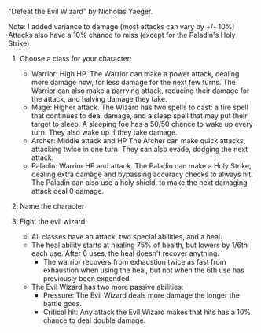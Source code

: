 "Defeat the Evil Wizard" by Nicholas Yaeger.

Note: I added variance to damage (most attacks can vary by +/- 10%)
    Attacks also have a 10% chance to miss (except for the Paladin's Holy Strike)

1. Choose a class for your character:
    * Warrior: High HP. 
        The Warrior can make a power attack, dealing more damage now, for less damage for the next few turns.
        The Warrior can also make a parrying attack, reducing their damage for the attack, and halving damage they take.
    * Mage: Higher attack.
        The Wizard has two spells to cast: a fire spell that continues to deal damage, and a sleep spell that may put their target to sleep.
        A sleeping foe has a 50/50 chance to wake up every turn. They also wake up if they take damage.
    * Archer: Middle attack and HP
        The Archer can make quick attacks, attacking twice in one turn.
        They can also evade, dodging the next attack.
    * Paladin: Warrior HP and attack.
        The Paladin can make a Holy Strike, dealing extra damage and bypassing accuracy checks to always hit.
        The Paladin can also use a holy shield, to make the next damaging attack deal 0 damage.

2. Name the character
3. Fight the evil wizard.
    * All classes have an attack, two special abilities, and a heal.
    * The heal ability starts at healing 75% of health, but lowers by 1/6th each use. After 6 uses, the heal doesn't recover anything.
        * The warrior recovers from exhaustion twice as fast from exhaustion when using the heal, but not when the 6th use has previously been expended
    * The Evil Wizard has two more passive abilities:
        * Pressure: The Evil Wizard deals more damage the longer the battle goes.
        * Critical hit: Any attack the Evil Wizard makes that hits has a 10% chance to deal double damage.